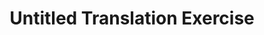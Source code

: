 ---
inv_num: 2006-002
add_credit:
url: 2006-002-untitled-translation-exercise
title: Untitled Translation Exercise
year: '2006'
display_year: '2006'
medium: Video
dims: 1:41:53 minutes
pitch: Dazed and Confused dubbed back into English via an outsource firm in Bangalore.
ps: "​So......yes the dialog in the film is still in English. :)"
live_url:
youtube:
related_code:
subheading:
download:
commission:
layout: things-i-made
---